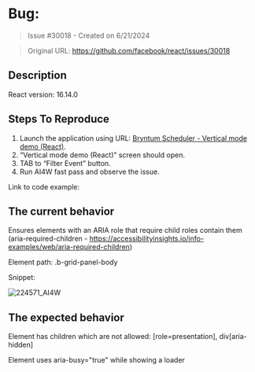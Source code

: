 # Bug: 

> Issue #30018 - Created on 6/21/2024

> Original URL: https://github.com/facebook/react/issues/30018

## Description

<!--
  Please provide a clear and concise description of what the bug is. Include
  screenshots if needed. Please test using the latest version of the relevant
  React packages to make sure your issue has not already been fixed.
-->

React version: 16.14.0

## Steps To Reproduce

1. Launch the application using URL: [Bryntum Scheduler - Vertical mode demo (React)](https://www.bryntum.com/products/scheduler/examples/frameworks/react/javascript/vertical/build/).
2. “Vertical mode demo (React)” screen should open.
3. TAB to “Filter Event” button.
4. Run AI4W fast pass and observe the issue.

<!--
  Your bug will get fixed much faster if we can run your code and it doesn't
  have dependencies other than React. Issues without reproduction steps or
  code examples may be immediately closed as not actionable.
-->

Link to code example:

<!--
  Please provide a CodeSandbox (https://codesandbox.io/s/new), a link to a
  repository on GitHub, or provide a minimal code example that reproduces the
  problem. You may provide a screenshot of the application if you think it is
  relevant to your bug report. Here are some tips for providing a minimal
  example: https://stackoverflow.com/help/mcve.
-->

## The current behavior
Ensures elements with an ARIA role that require child roles contain them (aria-required-children - https://accessibilityinsights.io/info-examples/web/aria-required-children)

Element path: .b-grid-panel-body

 

Snippet: <div class="b-grid-panel-body" role="grid" data-owner-cmp="b-scheduler-1" aria-colcount="2" aria-rowcount="2" aria-owns="b-textfield-1">

 
![224571_AI4W](https://github.com/facebook/react/assets/93735775/7c94b867-74e9-4e19-988f-b9888aaa2078)



## The expected behavior
Element has children which are not allowed: [role=presentation], div[aria-hidden]

  Element uses aria-busy="true" while showing a loader
